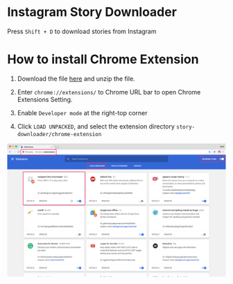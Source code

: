 # Instagram Story Downloader

Press `Shift + D` to download stories from Instagram

# How to install Chrome Extension

1. Download the file [here](https://github.com/zlargon/story-downloader/archive/master.zip) and unzip the file.

2. Enter `chrome://extensions/` to Chrome URL bar to open Chrome Extensions Setting.

3. Enable `Developer mode` at the right-top corner

4. Click `LOAD UNPACKED`, and select the extension directory `story-downloader/chrome-extension`

![Chrome Extensions](./chrome-extensions.png)
